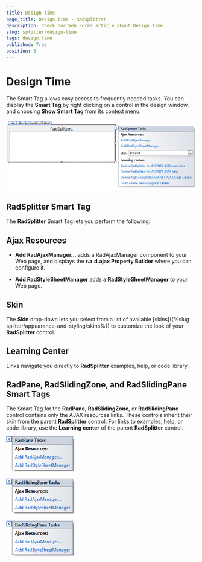 ```yaml
---
title: Design Time
page_title: Design Time - RadSplitter
description: Check our Web Forms article about Design Time.
slug: splitter/design-time
tags: design,time
published: True
position: 3
---
```


# Design Time

The Smart Tag allows easy access to frequently needed tasks. You can display the **Smart Tag** by right clicking on a control in the design window, and choosing **Show Smart Tag** from its context menu.

![splitter-design-smart-tag](images/splitter-design-smart-tag.png)

## RadSplitter Smart Tag

The **RadSplitter** Smart Tag lets you perform the following:

## Ajax Resources

* **Add RadAjaxManager...** adds a RadAjaxManager component to your Web page, and displays the **r.a.d.ajax Property Builder** where you can configure it.

* **Add RadStyleSheetManager** adds a **RadStyleSheetManager** to your Web page.

## Skin

The **Skin** drop-down lets you select from a list of available [skins]({%slug splitter/appearance-and-styling/skins%}) to customize the look of your **RadSplitter** control.

## Learning Center

Links navigate you directly to **RadSplitter** examples, help, or code library.

## RadPane, RadSlidingZone, and RadSlidingPane Smart Tags

The Smart Tag for the **RadPane**, **RadSlidingZone**, or **RadSlidingPane** control contains only the AJAX resources links. These controls inherit their skin from the parent **RadSplitter** control. For links to examples, help, or code library, use the **Learning center** of the parent **RadSplitter** control.

![splitter-pane-smart-tag](images/splitter-pane-smart-tag.png)

![splitter-sliding-zone-smart-tag](images/splitter-sliding-zone-smart-tag.png)

![splitter-sliding-pane-smart-tag](images/splitter-sliding-pane-smart-tag.png)
